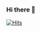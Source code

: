 ### Hi there 👋

[![Hits](https://u8views.com/api/v1/github/profiles/1721631/views/day-week-month-total-count.svg)](https://u8views.com/github/rozhok) 

<!--
**rozhok/rozhok** is a ✨ _special_ ✨ repository because its `README.md` (this file) appears on your GitHub profile.

Here are some ideas to get you started:

- 🔭 I’m currently working on ...
- 🌱 I’m currently learning ...
- 👯 I’m looking to collaborate on ...
- 🤔 I’m looking for help with ...
- 💬 Ask me about ...
- 📫 How to reach me: ...
- 😄 Pronouns: ...
- ⚡ Fun fact: ...
-->

